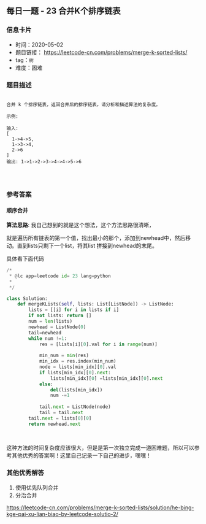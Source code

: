 ## 每日一题 - 23 合并K个排序链表
 
### 信息卡片

- 时间：2020-05-02
- 题目链接： https://leetcode-cn.com/problems/merge-k-sorted-lists/
- tag：`树`
- 难度：困难

### 题目描述

```

合并 k 个排序链表，返回合并后的排序链表。请分析和描述算法的复杂度。

示例:

输入:
[
  1->4->5,
  1->3->4,
  2->6
]
输出: 1->1->2->3->4->4->5->6

 
 
```



### 参考答案

#### 顺序合并

**算法思路**:
我自己想到的就是这个想法，这个方法思路很清晰，

就是遍历所有链表的第一个值，找出最小的那个，添加到newhead中，然后移动。直到lists只剩下一个list，将其list
拼接到newhead的末尾。
 
具体看下面代码

```python
/*
 * @lc app=leetcode id= 23 lang=python
 *
 */

class Solution:
    def mergeKLists(self, lists: List[ListNode]) -> ListNode:
        lists = [[i] for i in lists if i]
        if not lists: return []
        num = len(lists)
        newhead = ListNode(0)
        tail=newhead
        while num !=1:
            res = [lists[i][0].val for i in range(num)] 
            
            min_num = min(res)
            min_idx = res.index(min_num)
            node = lists[min_idx][0].val
            if lists[min_idx][0].next:
                lists[min_idx][0] =lists[min_idx][0].next 
            else:
                del(lists[min_idx])
                num -=1
              
            tail.next = ListNode(node)
            tail = tail.next
        tail.next = lists[0][0]
        return newhead.next
            
		
```
 
这种方法的时间复杂度应该很大，但是是第一次独立完成一道困难题，所以可以参考其他优秀的答案啊！这里自己记录一下自己的进步，嘿嘿！ 
 

### 其他优秀解答

1. 使用优先队列合并
2. 分治合并

https://leetcode-cn.com/problems/merge-k-sorted-lists/solution/he-bing-kge-pai-xu-lian-biao-by-leetcode-solutio-2/


